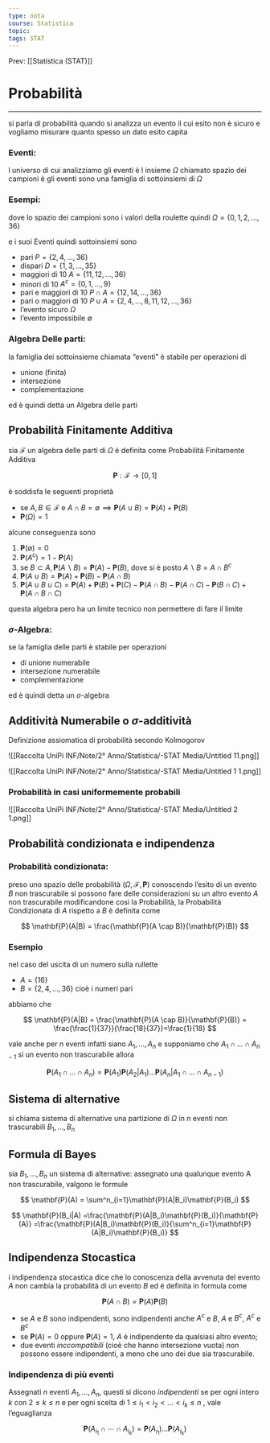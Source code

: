 ```yaml
---
type: nota
course: Statistica
topic: 
tags: STAT
---
```


Prev: [[Statistica (STAT)]]

# Probabilità
---

si parla di probabilità quando si analizza un evento il cui esito non è sicuro e vogliamo misurare quanto spesso un dato esito capita

### Eventi:

l universo di cui analizziamo gli eventi è l insieme $\Omega$ chiamato spazio dei campioni è gli eventi sono una famiglia di sottoinsiemi di $\Omega$

### Esempi:

dove lo spazio dei campioni sono i valori della roulette quindi   $\Omega = \{0,1,2,\dots,36\}$

e i suoi Eventi quindi sottoinsiemi sono

- pari $P =\{2,4,\dots,36\}$
- dispari $D = \{1,3,\dots,35\}$
- maggiori di 10 $A = \{11,12,\dots,36\}$
- minori di 10 $A^c= \{0,1,\dots,9\}$
- pari e maggiori di 10 $P \cap A = \{12,14,\dots,36\}$
- pari o maggiori di 10 $P \cup A = \{2,4,\dots,8,11,12,\dots,36\}$
- l’evento sicuro $\Omega$
- l’evento impossibile $\emptyset$

### Algebra Delle parti:

la famiglia dei sottoinsieme chiamata “eventi” è stabile per operazioni di

- unione (finita)
- intersezione
- complementazione

ed è quindi detta un Algebra delle parti

## Probabilità Finitamente Additiva

sia $\mathcal{F}$ un algebra delle parti di $\Omega$ è definita come  Probabilità Finitamente Additiva

$$
\mathbf{P} : \mathcal{F}\rightarrow[0,1]
$$

è soddisfa le seguenti proprietà

- se $A,B  \in \mathcal{F}$ e $A \cap B = \emptyset \implies \mathbf{P}(A \cup B) = \mathbf{P}(A)+\mathbf{P}(B)$
- $\mathbf{P}(\Omega) =1$

alcune conseguenza sono

1. $\mathbf{P}(\emptyset)=0$
2. $\mathbf{P}(A^c) =1-\mathbf{P}(A)$
3. se $B \subset A,\mathbf{P}(A\backslash B) =\mathbf{P}(A)-\mathbf{P}(B)$, dove si è posto $A \backslash B = A \cap B^c$
4. $\mathbf{P}(A\cup B) =\mathbf{P}(A)+\mathbf{P}(B) -\mathbf{P}(A\cap B)$
5. $\mathbf{P}(A\cup B \cup C) =\mathbf{P}(A)+\mathbf{P}(B) +\mathbf{P}(C) -\mathbf{P}(A\cap B)-\mathbf{P}(A\cap C)-\mathbf{P}(B\cap C) + \mathbf{P}(A\cap B \cap C)$

questa algebra pero ha un limite tecnico non permettere di fare il limite

### $\sigma$-Algebra:

se la famiglia delle parti è stabile per operazioni

- di unione numerabile
- intersezione numerabile
- complementazione

ed è quindi detta un $\sigma$-algebra

## Additività Numerabile o $\sigma$-additività

Definizione assiomatica di probabilità secondo Kolmogorov

![[Raccolta UniPi INF/Note/2° Anno/Statistica/-STAT Media/Untitled 11.png]]

![[Raccolta UniPi INF/Note/2° Anno/Statistica/-STAT Media/Untitled 1 1.png]]

### Probabilità in casi uniformemente probabili

![[Raccolta UniPi INF/Note/2° Anno/Statistica/-STAT Media/Untitled 2 1.png]]

## Probabilità condizionata e indipendenza

### Probabilità condizionata:

preso uno spazio delle probabilità $(\Omega,\mathcal{F},\mathbf{P})$ conoscendo l’esito di un evento $B$ non trascurabile si possono fare delle considerazioni su un altro evento $A$ non trascurabile modificandone cosi la Probabilità, la Probabilità Condizionata di $A$ rispetto a $B$ è definita come

$$
\mathbf{P}(A|B) = \frac{\mathbf{P}(A \cap B)}{\mathbf{P}(B)}
$$

### Esempio

nel caso del uscita di un numero sulla rullette

- $A = \{16\}$
- $B =\{2,4,\dots,36\}$ cioè i numeri pari

abbiamo che

$$
\mathbf{P}(A|B) = \frac{\mathbf{P}(A \cap B)}{\mathbf{P}(B)} = \frac{\frac{1}{37}}{\frac{18}{37}}=\frac{1}{18}
$$

vale anche per $n$ eventi infatti siano $A_1,\dots,A_n$ e supponiamo che $A_1 \cap\dots \cap A_{n-1}$ si  un evento non trascurabile allora

$$
\mathbf{P}(A_1 \cap\dots \cap A_n) = \mathbf{P}(A_1)\mathbf{P}(A_2|A_1) \dots\mathbf{P}(A_n|A_1 \cap\dots \cap A_{n-1})
$$

## Sistema di alternative

si chiama sistema di alternative una partizione di $\Omega$ in $n$ eventi non trascurabili $B_1,\dots,B_n$

## Formula di Bayes

sia $B_1,\dots,B_n$ un sistema di alternative: assegnato una qualunque evento A non trascurabile, valgono le formule

$$
\mathbf{P}(A) = \sum^n_{i=1}\mathbf{P}(A|B_i)\mathbf{P}(B_i)
$$

$$
\mathbf{P}(B_i|A) =\frac{\mathbf{P}(A|B_i)\mathbf{P}(B_i)}{\mathbf{P}(A)} =\frac{\mathbf{P}(A|B_i)\mathbf{P}(B_i)}{\sum^n_{i=1}\mathbf{P}(A|B_i)\mathbf{P}(B_i)}
$$

## Indipendenza Stocastica

i indipendenza stocastica dice che lo conoscenza della avvenuta del evento $A$ non cambia la probabilità di un evento $B$ ed è definita in formula come

$$
\mathbf{P}(A\cap B) =\mathbf{P}(A)\mathbf{P}(B)
$$

- se $A$ e $B$ sono indipendenti, sono indipendenti anche $A^c$ e $B$, $A$  e $B^c$, $A^c$ e $B^c$
- se $\mathbf{P}(A) =0$ oppure $\mathbf{P}(A) = 1$, $A$ è indipendente da qualsiasi altro evento;
- due eventi $inccompatibili$ (cioè che hanno intersezione vuota) non possono essere indipendenti, a meno che uno dei due sia trascurabile.

### Indipendenza di più eventi

Assegnati $n$  eventi $A_1,\dots,A_n$, questi si dicono $indipendenti$ se per ogni intero $k$ con $2 \leq k \leq n$ e per ogni scelta di $1 \leq i_1 < i_2 < \dots < i_k \leq n$  , vale l’eguaglianza

$$
\mathbf{P}(A_{i_1} \cap \cdots \cap A_{i_k}) = \mathbf{P}(A_{i_1}) \dots \mathbf{P}(A_{i_k})
$$
